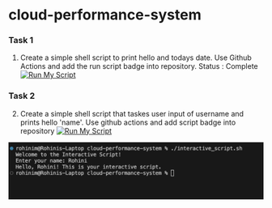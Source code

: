 # cloud-performance-system




### Task 1

1. Create a simple shell script to print hello and todays date. Use Github Actions and add the run script badge into repository.
 Status : Complete [![Run My Script](https://github.com/pleiadev24/cloud-performance-system/actions/workflows/main.yml/badge.svg)](https://github.com/pleiadev24/cloud-performance-system/actions/workflows/main.yml)

### Task 2

2. Create a simple shell script that taskes user input of username and prints hello 'name'. Use github actions and add script badge into repository
[![Run My Script](https://github.com/pleiadev24/cloud-performance-system/actions/workflows/main.yml/badge.svg)](https://github.com/pleiadev24/cloud-performance-system/actions/workflows/main.yml)

![output2](https://github.com/pleiadev24/cloud-performance-system/blob/main/ouput2.png)
